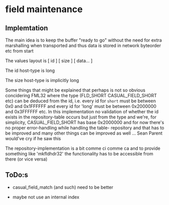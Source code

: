 # field maintenance

## Implemtation

The main idea is to keep the buffer "ready to go" without the need for extra marshalling when transported and thus data is stored in network byteorder etc from start

The values layout is [ id ] [ size ] [ data... ]

The id host-type is long

The size host-type is implicitly long

Some things that might be explained that perhaps is not so obvious concidering FML32 where the type (FLD\_SHORT CASUAL\_FIELD\_SHORT etc) can be deduced from the id, i.e. every id for `short` must be between 0x0 and 0x1FFFFFF and every id for 'long' must be between 0x2000000 and 0x3FFFFFF etc. In this implementation no validation of whether the id exists in the repository-table occurs but just from the type and we're, for simplicity, CASUAL\_FIELD\_SHORT has base 0x2000000 and for now there's no proper error-handling while handling the table-
repository and that has to be improved and many other things can be improved as well ... Sean Parent would've cry if he saw this

The repository-implementation is a bit comme ci comme ca and to provide something like 'mkfldhdr32' the functionality has to be accessible from there (or vice versa)

## ToDo:s

- casual\_field\_match (and such) need to be better

- maybe not use an internal index

